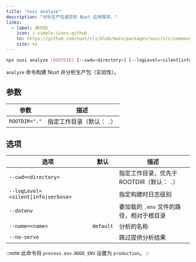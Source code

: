 ```yaml
---
title: "nuxi analyze"
description: "分析生产包或您的 Nuxt 应用程序。"
links:
  - label: 源代码
    icon: i-simple-icons-github
    to: https://github.com/nuxt/cli/blob/main/packages/nuxi/src/commands/analyze.ts
    size: xs
---
```


<!--analyze-cmd-->
```bash [Terminal]
npx nuxi analyze [ROOTDIR] [--cwd=<directory>] [--logLevel=<silent|info|verbose>] [--dotenv] [--name=<name>] [--no-serve]
```
<!--/analyze-cmd-->

`analyze` 命令构建 Nuxt 并分析生产包（实验性）。

## 参数

<!--analyze-args-->
参数 | 描述
--- | ---
`ROOTDIR="."` | 指定工作目录（默认： `.`）
<!--/analyze-args-->

## 选项

<!--analyze-opts-->
选项 | 默认 | 描述
--- | --- | ---
`--cwd=<directory>` |  | 指定工作目录，优先于 ROOTDIR（默认： `.`）
`--logLevel=<silent\|info\|verbose>` |  | 指定构建时日志级别
`--dotenv` |  | 要加载的 `.env` 文件的路径，相对于根目录
`--name=<name>` | `default` | 分析的名称
`--no-serve` |  | 跳过提供分析结果
<!--/analyze-opts-->

::note
此命令将 `process.env.NODE_ENV` 设置为 `production`。
::